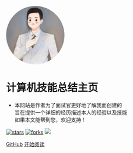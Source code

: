<img width="160px" style="border-radius: 50%" bor src="style/comic.jpg">

# **计算机技能总结主页**

- 本网站是作者为了面试官更好地了解我而创建的<br>旨在提供一个详细的经历描述本人的经验以及技能<br>如果本文能帮到您，欢迎支持！

[![stars](https://badgen.net/github/stars/sfumecjf/myresume?color=4ab8a1)](https://github.com/sfumecjf/myresume)
[![forks](https://badgen.net/github/forks/sfumecjf/myresume?color=4ab8a1)](https://github.com/sfumecjf/myresume)
![](https://img.shields.io/badge/%E6%91%B8%E9%B1%BC-%E7%A8%8B%E5%BA%8F%E5%91%98-green)

[GitHub](https://github.com/sfumecjf/myresume)
[开始阅读](?id=中文文档)

